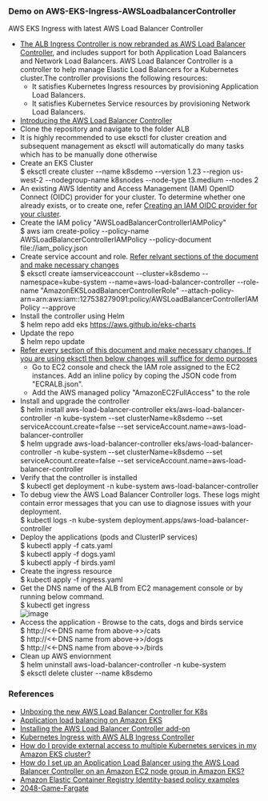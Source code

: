 ### Demo on AWS-EKS-Ingress-AWSLoadbalancerController <br/>
AWS EKS Ingress with latest AWS Load Balancer Controller<br/>
* [The ALB Ingress Controller is now rebranded as AWS Load Balancer Controller](https://aws.amazon.com/blogs/containers/introducing-aws-load-balancer-controller/), and includes support for both Application Load Balancers and Network Load Balancers. AWS Load Balancer Controller is a controller to help manage Elastic Load Balancers for a Kubernetes cluster.The controller provisions the following resources:<br/>
   *  It satisfies Kubernetes Ingress resources by provisioning Application Load Balancers. <br/>
   *  It satisfies Kubernetes Service resources by provisioning Network Load Balancers.<br/>
* [Introducing the AWS Load Balancer Controller](https://aws.amazon.com/about-aws/whats-new/2020/10/introducing-aws-load-balancer-controller/)<br/>
* Clone the repository and navigate to the folder ALB <br/>
* It is highly recommended to use eksctl for cluster creation and subsequent management as eksctl will automatically do many tasks which has to be manually done otherwise <br/>
* Create an EKS Cluster <br/>
  $ eksctl create cluster --name k8sdemo --version 1.23 --region us-west-2 --nodegroup-name k8snodes --node-type t3.medium --nodes 2 <br/>
* An existing AWS Identity and Access Management (IAM) OpenID Connect (OIDC) provider for your cluster. To determine whether one already exists, or to create one, refer [Creating an IAM OIDC provider for your cluster](https://docs.aws.amazon.com/eks/latest/userguide/enable-iam-roles-for-service-accounts.html).<br/>
* Create the IAM policy "AWSLoadBalancerControllerIAMPolicy" <br/>
  $ aws iam create-policy --policy-name AWSLoadBalancerControllerIAMPolicy --policy-document file://iam_policy.json
* Create service account and role. [Refer relvant sections of the document and make necessary changes](https://docs.aws.amazon.com/eks/latest/userguide/aws-load-balancer-controller.html) <br/>
  $ eksctl create iamserviceaccount --cluster=k8sdemo --namespace=kube-system --name=aws-load-balancer-controller --role-name "AmazonEKSLoadBalancerControllerRole" --attach-policy-arn=arn:aws:iam::127538279091:policy/AWSLoadBalancerControllerIAMPolicy --approve <br/>
* Install the controller using Helm <br/>
  $ helm repo add eks https://aws.github.io/eks-charts <br/>
* Update the repo <br/>
  $ helm repo update <br/>
* [Refer every section of this document and make necessary changes. If you are using eksctl then below changes will suffice for demo purposes](https://docs.aws.amazon.com/eks/latest/userguide/aws-load-balancer-controller.html) <br/>
  * Go to EC2 console and check the IAM role assigned to the EC2 instances. Add an inline policy by coping the JSON code from "ECRALB.json".<br/>
  * Add the AWS managed policy "AmazonEC2FullAccess" to the role <br/>
* Install and upgrade the controller <br/>
  $ helm install aws-load-balancer-controller eks/aws-load-balancer-controller -n kube-system --set clusterName=k8sdemo --set serviceAccount.create=false --set serviceAccount.name=aws-load-balancer-controller <br/>
  $ helm upgrade aws-load-balancer-controller eks/aws-load-balancer-controller -n kube-system --set clusterName=k8sdemo --set serviceAccount.create=false --set serviceAccount.name=aws-load-balancer-controller <br/>
* Verify that the controller is installed <br/>
  $ kubectl get deployment -n kube-system aws-load-balancer-controller <br/>
* To debug view the AWS Load Balancer Controller logs. These logs might contain error messages that you can use to diagnose issues with your deployment. <br/>
  $ kubectl logs -n kube-system deployment.apps/aws-load-balancer-controller <br/> 
* Deploy the applications (pods and ClusterIP services) <br/>
  $ kubectl apply -f cats.yaml <br/>
  $ kubectl apply -f dogs.yaml <br/>
  $ kubectl apply -f birds.yaml <br/>
* Create the ingress resource <br/>
  $ kubectl apply -f ingress.yaml <br/>
* Get the DNS name of the ALB from EC2 management console or by running below command. <br/>
  $ kubectl get ingress <br/>
    ![image](https://user-images.githubusercontent.com/92582005/202916008-c84483bc-73a4-48e1-8e5c-17f5535e2208.png) <br/>
* Access the application - Browse to the cats, dogs and birds service <br/>
  $ http://<<-DNS name from above->>/cats <br/>
  $ http://<<-DNS name from above->>/dogs <br/>
  $ http://<<-DNS name from above->>/birds <br/>
* Clean up AWS enviornment <br/>
  $ helm uninstall aws-load-balancer-controller -n kube-system <br/>
  $ eksctl delete cluster --name k8sdemo <br/>



### References <br/>
* [Unboxing the new AWS Load Balancer Controller for K8s](https://www.youtube.com/watch?v=Lw4-noYhMjQ)
* [Application load balancing on Amazon EKS](https://docs.aws.amazon.com/eks/latest/userguide/alb-ingress.html)<br/>
* [Installing the AWS Load Balancer Controller add-on](https://docs.aws.amazon.com/eks/latest/userguide/aws-load-balancer-controller.html)<br/>
* [Kubernetes Ingress with AWS ALB Ingress Controller](https://aws.amazon.com/blogs/opensource/kubernetes-ingress-aws-alb-ingress-controller/)<br/>
* [How do I provide external access to multiple Kubernetes services in my Amazon EKS cluster?](https://aws.amazon.com/premiumsupport/knowledge-center/eks-access-kubernetes-services/)<br/>
* [How do I set up an Application Load Balancer using the AWS Load Balancer Controller on an Amazon EC2 node group in Amazon EKS?](https://aws.amazon.com/premiumsupport/knowledge-center/eks-alb-ingress-controller-setup/)<br/>
* [Amazon Elastic Container Registry Identity-based policy examples](https://docs.aws.amazon.com/AmazonECR/latest/userguide/security_iam_id-based-policy-examples.html)<br/>
* [2048-Game-Fargate](https://aws.amazon.com/premiumsupport/knowledge-center/eks-alb-ingress-controller-fargate/)<br/>
